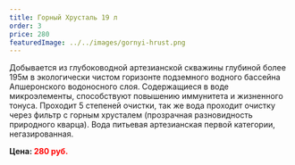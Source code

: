 ```yaml
---
title: Горный Хрусталь 19 л
order: 3
price: 280
featuredImage: ../../images/gornyi-hrust.png
---
```


Добывается из глубоководной артезианской скважины глубиной более 195м в экологически чистом горизонте подземного водного бассейна Апшеронского водоносного слоя. Содержащиеся в воде микроэлементы, способствуют повышению иммунитета и жизненного тонуса. Проходит 5 степеней очистки, так же вода проходит очистку через фильтр с горным хрусталем (прозрачная разновидность природного кварца). Вода питьевая артезианская первой категории, негазированная.

**Цена: <span style="color:red">280 руб.</span>**
